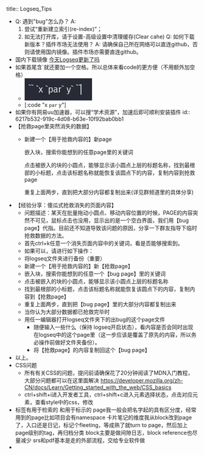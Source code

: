 title:: Logseq_Tips

- Q: 遇到"bug"怎么办？
  A:
  1. 尝试“重新建立索引(re-index)”；
  2. 如无法打开库，请于设置-高级设置中清理缓存(Clear cahe)
  Q: 如何下载新版本？插件市场无法使用？
  A: 请确保自己所在网络可以直连github，否则请使用国内镜像。插件市场亦需要直连github。
- 国内下载镜像
  [今天Logseq更新了吗]( https://lsr.minng.cn/ )
- 如果首尾含`就还要加一个空格。所以总体来看code的更方便（不用额外加空格）
	- ![38084A0173CF43D8A5A424422C913793.png](../assets/38084A0173CF43D8A5A424422C913793_1645720890753_0.png)
	- [:code "x `par` y"]
- 如果你有网易uu加速器，可以搜“学术资源”，加速后即可顺利安装插件
  id:: 6217b532-919c-4d08-b63e-10f92bab0bb1
- 【抢救page里突然消失的数据】
	- 新建一个【用于抢救内容的】新page
	  
	  嵌入块，搜索你能想到的任意page里的关键词
	  
	  点击被嵌入的块的小圆点，能够显示该小圆点上层的标题名称，找到最根部的小标题，点击该标题名称就能恢复该圆点下的内容，复制内容到抢救page
	  
	  重复上面两步，直到把大部分内容都复制出来(详见群频道里的具体分享)
- 【经验分享：傻瓜式抢救消失的页面内容】
	- 问题描述：某天在批量拖动小圆点、移动内容位置的时候，PAGE的内容突然不可见，鼠标点击也没用，显示出的是一个空白界面，我们用【bug page】代指。目前还不知道导致该问题的原因，分享一下群友指导下临时抢救数据的方法。
	- 首先ctrl+k任意一个消失页面内容中的关键词，看是否能够搜索到。
	- 如果可以，请进行如下操作：
	- 将logseq文件夹进行备份（重要）
	- 新建一个【用于抢救内容的】新【抢救page】
	- 嵌入块，搜索你能想到的任意一个【bug page】里的关键词
	- 点击被嵌入的块的小圆点，能够显示该小圆点上层的标题名称
	- 找到最根部的小标题，点击该标题名称就能恢复该圆点下的内容，复制内容到【抢救page】
	- 重复上面两步，直到把【bug page】里的大部分内容都复制出来
	- 当你认为大部分数据都已抢救完毕时
	- 用任一编辑器打开logseq文件夹下的出bug的这个page文件
		- 随便输入一些什么（保持 logseq开启状态），看内容是否会同时出现在logseq中的这个page里（这一步应该是覆盖了原先的内容，所以务必操作前做好文件夹备份）。
		- 将【抢救page】的内容复制回这个【bug page】
- 以上。
- CSS问题
	- 所有有关CSS的问题，提问前请确保花了20分钟阅读了MDN入门教程，大部分问题都可以在这里面解决
	   https://developer.mozilla.org/zh-CN/docs/Learn/Getting_started_with_the_web/CSS_basics
	- ctrl+shift+i进入开发者工具，ctrl+shift+c进入元素选择状态，点击对应元素，查看style中的css，修改
- 标签有用于检索的 和用于标示的 page我一般会把名字起的具有区分度，经常用到的page比如项目会有namespace 卡片笔记的维度我从block改到page了，入口还是日记，标记个fleeting，等成熟了就turn to page，然后加上page级别的tag，再归档分类 block主要是做间隙日志，block reference也尽量减少 srs和pdf基本是走的外部流程，交给专业软件做
-